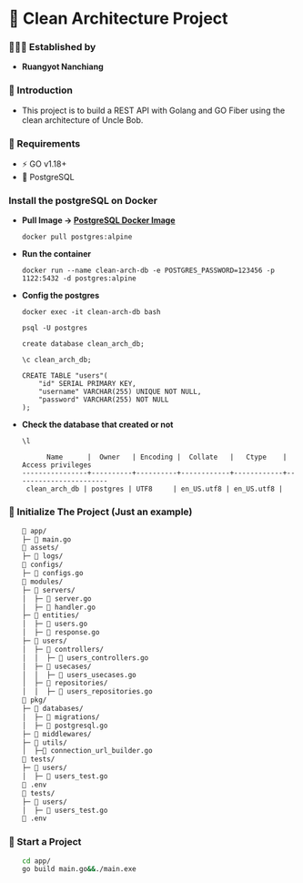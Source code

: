 <h1>🧹 Clean Architecture Project</h1>
<h3>🧑🏼‍💻 Established by</h3>
<ul>
    <li><strong>Ruangyot Nanchiang</strong></li>
</ul>

<h3>📃 Introduction</h3>
<ul>
    <li>This project is to build a REST API with Golang and GO Fiber using the clean architecture of Uncle Bob.</li>
</ul>

<h3>📝 Requirements</h3>
<ul>
    <li>⚡ GO v1.18+</li>
    <li>🐘 PostgreSQL</li>
</ul>

<h3>Install the postgreSQL on Docker</h3>
<ul>
<li>

<strong>Pull Image -> <a href="https://hub.docker.com/_/postgres" target="_blank">PostgreSQL Docker Image</a></strong>

```
docker pull postgres:alpine
```
</li>

<li>

<strong>Run the container</strong>

```
docker run --name clean-arch-db -e POSTGRES_PASSWORD=123456 -p 1122:5432 -d postgres:alpine
```
</li>
<li>

<strong>Config the postgres</strong>

```
docker exec -it clean-arch-db bash
```
```
psql -U postgres
```
```
create database clean_arch_db;
```

```
\c clean_arch_db;
```

```
CREATE TABLE "users"(
    "id" SERIAL PRIMARY KEY,
    "username" VARCHAR(255) UNIQUE NOT NULL,
    "password" VARCHAR(255) NOT NULL
);
```
</li>
<li>

<strong>Check the database that created or not</strong>

```
\l
```
```
      Name      |  Owner   | Encoding |  Collate   |   Ctype    |   Access privileges
----------------+----------+----------+------------+------------+-----------------------
 clean_arch_db | postgres | UTF8     | en_US.utf8 | en_US.utf8 |
```
</li>
</ul>

<h3>🔩 Initialize The Project (Just an example)</h3>
<ul>

```zsh
📂 app/
├─ 📄 main.go
📂 assets/
├─ 📂 logs/
📂 configs/
├─ 📄 configs.go
📂 modules/
├─ 📂 servers/
│  ├─ 📄 server.go
│  ├─ 📄 handler.go
├─ 📂 entities/
│  ├─ 📄 users.go
│  ├─ 📄 response.go
├─ 📂 users/
│  ├─ 📂 controllers/
│  │  ├─ 📄 users_controllers.go
│  ├─ 📂 usecases/
│  │  ├─ 📄 users_usecases.go
│  ├─ 📂 repositories/
│  │  ├─ 📄 users_repositories.go
📂 pkg/
├─ 📂 databases/
│  ├─ 📂 migrations/
│  ├─ 📄 postgresql.go
├─ 📂 middlewares/
├─ 📂 utils/
│  ├─📄 connection_url_builder.go
📂 tests/
├─ 📂 users/
│  ├─ 📄 users_test.go
📄 .env
📂 tests/
├─ 📂 users/
│  ├─ 📄 users_test.go
📄 .env
```
</ul>

<h3>🚀 Start a Project</h3>
<ul>

```zsh
cd app/
go build main.go&&./main.exe
```
</ul>